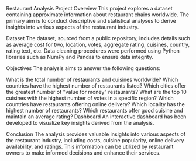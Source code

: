 Restaurant Analysis Project Overview This project explores a dataset containing approximate information about restaurant chains worldwide. The primary aim is to conduct descriptive and statistical analyses to derive insights into various aspects of the restaurant industry.

Dataset The dataset, sourced from a public repository, includes details such as average cost for two, location, votes, aggregate rating, cuisines, country, rating text, etc. Data cleaning procedures were performed using Python libraries such as NumPy and Pandas to ensure data integrity.

Objectives The analysis aims to answer the following questions:

What is the total number of restaurants and cuisines worldwide? Which countries have the highest number of restaurants listed? Which cities offer the greatest number of "value for money" restaurants? What are the top 10 cuisines with the highest number of votes in a specific region? Which countries have restaurants offering online delivery? Which locality has the highest number of restaurants? Which restaurants offer good cuisine and maintain an average rating? Dashboard An interactive dashboard has been developed to visualize key insights derived from the analysis.

Conclusion The analysis provides valuable insights into various aspects of the restaurant industry, including costs, cuisine popularity, online delivery availability, and ratings. This information can be utilized by restaurant owners to make informed decisions and enhance their services.
